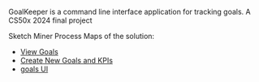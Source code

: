 GoalKeeper is a command line interface application for tracking goals.
A CS50x 2024 final project

Sketch Miner Process Maps of the solution:

- [View Goals](https://www.bpmn-sketch-miner.ai/#EYBwNgdgXAbgjAKALRIQVQM4FMBOUEBqAllgO4AEAtgJ7kDmA9gIZgYID075GALkzwFcM5IsIDkDCOR44mAYwDWY8kwgATchIBmW6bMVjCJCjXrNW3PoLbEyZluTVY+RVkA)
- [Create New Goals and KPIs](https://www.bpmn-sketch-miner.ai/#EYBwNgdgXAbgjAKALRIQVQM4FMBOUAECAwjlgIYAuW+EWA7vgOYD2ZYxpl1Lb+FAlhTBYO5Kk1Zh8AEywYAxjn4gBzCKK4TeFMjkZYK+ZgFcK85gFsRJMd0l9d+w9K4IAymRjVmOGVmHiPOxuAJ4YVBYEAAq4AGY+FvhuAHQAsskAgskASskAKvhkGNjFVhAUCAD0lfgA8hDy1BQAFtS0DEH4zUX4wFhYEPgYnljSADR8rfjG2L50-GBS3V6T1GTAC4IhfMz4YPwQANZGtEa+Fj7UANJRAJIYO6ta7AAyB8ft+De3j0Ea4t8+IJhP9rnc-AolCp+GoqjVAVYKEp5A9zMYwNJemt8CBcI1yhMDlR9DgJrEwKwKBN5MYcKQGttpMxFroJnQsPxGM0KjZNAiDMi+CFcaDCjR6PgaeFLF9wYjBRRhdZOADwTo9AYZK5qvgAELMZnkQbyVryY7AZgAD3cuPk-Fi2zorRauFlPwwzRMGKx+FIIB8VExal9WEY6N0YBCCHuIf9OAEEEYIYAjsZ+KRpAB+BDZLBxhNJiDMQykVPp0YIdCzAiiz5-XmBewCITK2zPCGKZSqdQNuzaRyakxmSytzSddVOLVUdwjM5+AJ94JhCLROIJJJpTI5fKFYpyDBlCo6+qNJ51+zdB59AZDEbjJ4zV3zRZdWcuwobfaKx77I4nbznJcboPBQuzvn8bx-p8gKgc8oowcCo6qj8siQl2MLqDq-JIvwKKSl6mJ9GKuI4PiVL4ESoa4GSFKUNStL0vIjLMmArL4OynLcvBcoCrhQoir2YqfFKoGJNhCpKtxPwTpqLjTjq+qGmQxqmuaVo2lgdoOuxzqtL4gIegRPp+gGownCGYasTgkbRg8JnxgcSalmmGbZrm+aORRdlYGWGZwvg7kBp58hkLIDTUCFgxEeyWCHJGEwXOUzTxfgqa6FQ1lRoJ9kFpKoUDI0CAACJYLEBxrIwpBmYClD4OQJqxkFiY4swRL+ZB5CknszBJgY8jFaV5U4jgzAAFaaYGjUOc1-ptaE4RYJE+BRCN43yIYZCVf0mI1YY9XNFNuWzeUCAABQCFYOAAJToCAclgj8tUKK00jomZOXuAMO3gh9laYLgNaCeebCiuOiGg-YqGdtCsKCeOA6GEO5hWBD-Yas4rgeCsPjzgYi7uMui2rjg8Q4IkKTpFkuQFEUJQHgMR41CeTRTMDSw9NegzDF497vo+cwLOzKzvusmzfrBv7HGoAH4BcpDAY84GSAgkEfBKMG7PWKoPUCLZSR2ULdv54m4aiRlEWQOJ4gzhLlFRXXkpS9F0gVzEsl1HFcjy2turLvHyPxSHYsJMyib78p8YqAk+zBCNTiICkGsIymSqpvTqW4tr2o6umugZnrooR1A5WZwakJZEZRjGOWec55ZZjmeZNUm-Deb5FY6oF01JiFYWnpFPoxXFIQJWoLQpWl8a4DZ2VN93eV9yIJVlacm1Vd9j17WQDU1zNrUnTqHVsRSvVmANK-UCAq0Te9c9HfvFTzSuy3X+thRbdV4K1fth2ecdFTnX4JdG6aA7p8i-oYZ6ow3qYg+m4L6vtfpPyJo3Ro-AViAg+kQSwIBdDFzvp-aSuwsCWltJNAy5hSAIFqKYZGWA3IEMxBHAOrd2I+GwJMFOMlJrMNuvddssEiIAHJmCxFiHwHA29DhCMrMgyIqCOQYJ+nfYgOC8GHUIY8EhZDNEKEuNQ2hI4GH5jMswryWIKAZU4YMbhpj-Z8LHPYUglDMSCOoCImxkizQyKAA)
- [goals UI](https://www.bpmn-sketch-miner.ai/#EYBwNgdgXAbgjAKALRIQVQM4FMBOUEBKArhAAQAKOA9gOY4CGAtggPQukBqAllgO6kBBAMoBhAJJjS9HABdSIagCssAYzlhaVUgDJSVEDK5UIGBNz6kA5AHEq9MBkukAElUZZ59GlgRCsYVTkAeQMjEwQ4ADpOHn5GAE9SW3tTNkEZGRwuYCIZLAwoUlZ2JAA+JLswUggmLABuYtIy0iCydiCAMw7STPoVAGsGtObkqoATejyhkvKAEXp4jB6tHCw+gAtSGkrG5spaVYwl4GkzWKk1LhgPbZTGgQysnLyC3fLR6trppvKRN3AsHkxqQJlM3qQ-owAUC9G09F0egwBg0AKIADxA9AgwL6hmuWx25n4Kn+ARhtwcCHRmOxpBJULJWGBFNMABZouiuHJ9nQmAh0Ng8IQSBRqLzmGkiYJRBIpLJ5EpAqQNNsdHpQsZTFKbJVHC43B5Md5fP4lSFDJqEAAmaICMY40gAOQsowQH0dtTdlVIs3yKiyGogCHZpE53LFDGYAtw+GIZB5kcaUuE4kk0jkCioyjUys0av0FvC2tGetc7k8xr8ARz5rCpgAzNE0CBQR5ORhDBAaBV7MGOWiuaKDnzo0K40PxUnzinZemFVmlSqtLoC3WzhYdSknGXDV4fFWzYG2f3BwmmEA)
